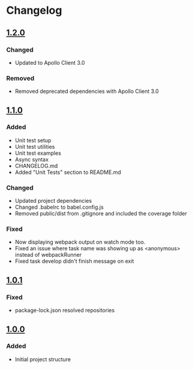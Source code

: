 # Changelog
## [1.2.0](https://github.com/kaanozcan/generator-react-apollo-universal/compare/v1.1.0...v1.2.0)
### Changed
- Updated to Apollo Client 3.0

### Removed
- Removed deprecated dependencies with Apollo Client 3.0

## [1.1.0](https://github.com/kaanozcan/generator-react-apollo-universal/compare/v1.0.1...v1.1.0)
### Added
- Unit test setup
- Unit test utilities
- Unit test examples
- Async syntax
- CHANGELOG.md
- Added "Unit Tests" section to README.md

### Changed
- Updated project dependencies
- Changed .babelrc to babel.config.js
- Removed public/dist from .gitignore and included the coverage folder

### Fixed
- Now displaying webpack output on watch mode too.
- Fixed an issue where task name was showing up as \<anonymous\> instead of webpackRunner
- Fixed task develop didn't finish message on exit

## [1.0.1](https://github.com/kaanozcan/generator-react-apollo-universal/compare/v1.0.0...v1.0.1)
### Fixed
- package-lock.json resolved repositories

## [1.0.0](https://github.com/kaanozcan/generator-react-apollo-universal/releases/tag/v1.0.0)
### Added
- Initial project structure
